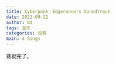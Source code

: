 ```yaml
---
title: Cyberpunk：Edgerunners Soundtrack
date: 2022-09-22
author: m1
tags: 音乐
categories: 浊音
main: 4 Songs
---
```


<link rel="stylesheet" href="/css/APlayer.min.css">
<div id="aplayer"></div>
<script src="/js/APlayer.min.js"></script>
<script>
    const ap = new APlayer({
    container: document.getElementById('aplayer'),
    lrcType: 3,
    loop: 'none',
    audio: [
        {
        name: 'This Fire (Main Theme)',
        artist: 'Franz Ferdinand',
        url: '01 This Fire (Main Theme).m4a',
        cover: 'Cover.jpg',
        lrc: '01 This Fire (Main Theme).lrc',
        },
        {
        name: 'Let You Down',
        artist: 'Dawid Podsiadło',
        url: '02 Let You Down.m4a',
        cover: 'Cover.jpg',
        lrc: '02 Let You Down.lrc',
        },
        {
        name: 'Who\'s Ready for Tomorrow',
        artist: 'Rat Boy',
        url: '03 Whos Ready for Tomorrow.m4a',
        cover: 'Cover.jpg',
        lrc: '03 Whos Ready for Tomorrow.lrc',
        },
        {
        name: 'I Really Want to Stay at Your House',
        artist: 'Rosa Walton (Let’s Eat Grandma)',
        url: '04 I Really Want to Stay at Your House.m4a',
        cover: 'Cover.jpg',
        lrc: '04 I Really Want to Stay at Your House.lrc',
        }
    ]
});
</script>

赛就完了。